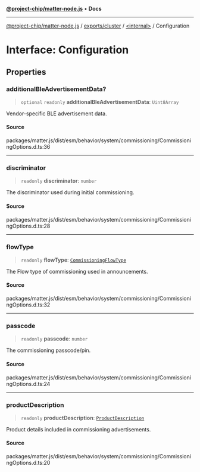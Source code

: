 [**@project-chip/matter-node.js**](../../../../README.md) • **Docs**

***

[@project-chip/matter-node.js](../../../../modules.md) / [exports/cluster](../../README.md) / [\<internal\>](../README.md) / Configuration

# Interface: Configuration

## Properties

### additionalBleAdvertisementData?

> `optional` `readonly` **additionalBleAdvertisementData**: `Uint8Array`

Vendor-specific BLE advertisement data.

#### Source

packages/matter.js/dist/esm/behavior/system/commissioning/CommissioningOptions.d.ts:36

***

### discriminator

> `readonly` **discriminator**: `number`

The discriminator used during initial commissioning.

#### Source

packages/matter.js/dist/esm/behavior/system/commissioning/CommissioningOptions.d.ts:28

***

### flowType

> `readonly` **flowType**: [`CommissioningFlowType`](../../../schema/enumerations/CommissioningFlowType.md)

The Flow type of commissioning used in announcements.

#### Source

packages/matter.js/dist/esm/behavior/system/commissioning/CommissioningOptions.d.ts:32

***

### passcode

> `readonly` **passcode**: `number`

The commissioning passcode/pin.

#### Source

packages/matter.js/dist/esm/behavior/system/commissioning/CommissioningOptions.d.ts:24

***

### productDescription

> `readonly` **productDescription**: [`ProductDescription`](ProductDescription.md)

Product details included in commissioning advertisements.

#### Source

packages/matter.js/dist/esm/behavior/system/commissioning/CommissioningOptions.d.ts:20
